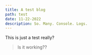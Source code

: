 ```yaml
---
title: A test blog
path: test
date: 11-22-2022
description: So. Many. Console. Logs.
---
```


This is just a test really?

> Is it working??
